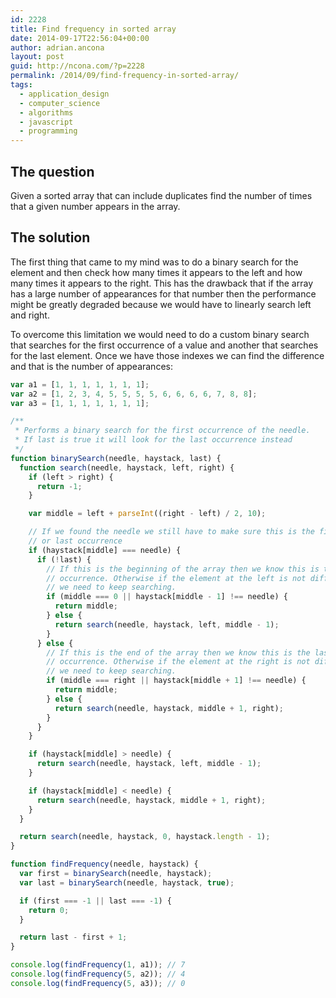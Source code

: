 ```yaml
---
id: 2228
title: Find frequency in sorted array
date: 2014-09-17T22:56:04+00:00
author: adrian.ancona
layout: post
guid: http://ncona.com/?p=2228
permalink: /2014/09/find-frequency-in-sorted-array/
tags:
  - application_design
  - computer_science
  - algorithms
  - javascript
  - programming
---
```

## The question

Given a sorted array that can include duplicates find the number of times that a given number appears in the array.

## The solution

The first thing that came to my mind was to do a binary search for the element and then check how many times it appears to the left and how many times it appears to the right. This has the drawback that if the array has a large number of appearances for that number then the performance might be greatly degraded because we would have to linearly search left and right.
  
To overcome this limitation we would need to do a custom binary search that searches for the first occurrence of a value and another that searches for the last element. Once we have those indexes we can find the difference and that is the number of appearances:

<!--more-->

```js
var a1 = [1, 1, 1, 1, 1, 1, 1];
var a2 = [1, 2, 3, 4, 5, 5, 5, 5, 6, 6, 6, 6, 7, 8, 8];
var a3 = [1, 1, 1, 1, 1, 1, 1];

/**
 * Performs a binary search for the first occurrence of the needle.
 * If last is true it will look for the last occurrence instead
 */
function binarySearch(needle, haystack, last) {
  function search(needle, haystack, left, right) {
    if (left > right) {
      return -1;
    }

    var middle = left + parseInt((right - left) / 2, 10);

    // If we found the needle we still have to make sure this is the first
    // or last occurrence
    if (haystack[middle] === needle) {
      if (!last) {
        // If this is the beginning of the array then we know this is the first
        // occurrence. Otherwise if the element at the left is not different
        // we need to keep searching.
        if (middle === 0 || haystack[middle - 1] !== needle) {
          return middle;
        } else {
          return search(needle, haystack, left, middle - 1);
        }
      } else {
        // If this is the end of the array then we know this is the last
        // occurrence. Otherwise if the element at the right is not different
        // we need to keep searching.
        if (middle === right || haystack[middle + 1] !== needle) {
          return middle;
        } else {
          return search(needle, haystack, middle + 1, right);
        }
      }
    }

    if (haystack[middle] > needle) {
      return search(needle, haystack, left, middle - 1);
    }

    if (haystack[middle] < needle) {
      return search(needle, haystack, middle + 1, right);
    }
  }

  return search(needle, haystack, 0, haystack.length - 1);
}

function findFrequency(needle, haystack) {
  var first = binarySearch(needle, haystack);
  var last = binarySearch(needle, haystack, true);

  if (first === -1 || last === -1) {
    return 0;
  }

  return last - first + 1;
}

console.log(findFrequency(1, a1)); // 7
console.log(findFrequency(5, a2)); // 4
console.log(findFrequency(5, a3)); // 0
```
